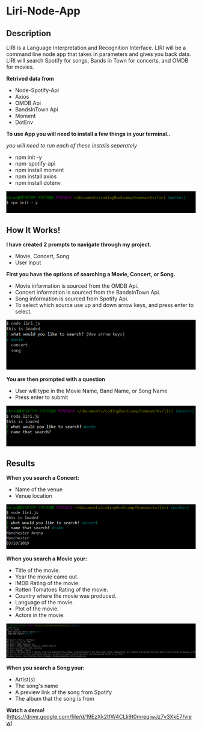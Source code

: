 # Liri-Node-App

## Description
LIRI is a Language Interpretation and Recognition Interface. LIRI will be a command line node app that takes in parameters and gives you back data.
LIRI will search Spotify for songs, Bands in Town for concerts, and OMDB for movies.

**Retrived data from**
* Node-Spotify-Api
* Axios
* OMDB Api
* BandsInTown Api
* Moment
* DotEnv

**To use App you will need to install a few things in your terminal..**

_you will need to run each of these installs seperately_
* npm init -y
* npm-spotify-api
* npm install moment
* npm install axios
* npm install dotenv

![Alt text](/images/npm.png)

## How It Works!

**I have created 2 prompts to navigate through my project.**
* Movie, Concert, Song
* User Input

**First you have the options of searching a Movie, Concert, or Song.**
* Movie information is sourced from the OMDB Api.
* Concert information is sourced from the BandsInTown Api.
* Song information is sourced from Spotify Api.
* To select which source use up and down arrow keys, and press enter to select.

![Alt text](/images/categorys.png)

**You are then prompted with a question**
* User will type in the Movie Name, Band Name, or Song Name
* Press enter to submit

![Alt text](/images/question.png)

## Results

**When you search a Concert:**
* Name of the venue
* Venue location

![Alt text](/images/concert.png)

**When you search a Movie your:**
  * Title of the movie.
  * Year the movie came out.
  * IMDB Rating of the movie.
  * Rotten Tomatoes Rating of the movie.
  * Country where the movie was produced.
  * Language of the movie.
  * Plot of the movie.
  * Actors in the movie.

![Alt text](/images/movies.png)

**When you search a Song your:**
* Artist(s)
* The song's name
* A preview link of the song from Spotify
* The album that the song is from

**Watch a demo!**
(https://drive.google.com/file/d/19EzXk2tfW4CLli9t0mreqiwJz7v3XkE7/view)
